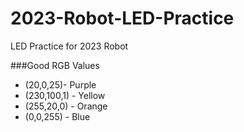 # 2023-Robot-LED-Practice
LED Practice for 2023 Robot

###Good RGB Values

- (20,0,25)- Purple
- (230,100,1) - Yellow
- (255,20,0) - Orange
- (0,0,255) - Blue